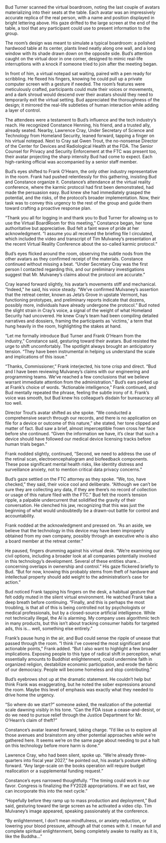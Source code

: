 Bud Turner scanned the virtual boardroom, noting the last couple of avatars materializing into their seats at the table. Each avatar was an impressively accurate replica of the real person, with a name and position displayed in bright lettering above. His gaze drifted to the large screen at the end of the table, a tool that any participant could use to present information to the group. 

The room’s design was meant to simulate a typical boardroom: a polished hardwood table at its center, plants lined neatly along one wall, and a long window with its shade drawn down on the opposite side. Bud’s attention caught on the virtual door in one corner, designed to mimic real-life interruptions with a knock if someone tried to join after the meeting began. 

In front of him, a virtual notepad sat waiting, paired with a pen ready for scribbling. He flexed his fingers, knowing he could pull up a private computer screen with a gesture if needed. The room’s features were meticulously crafted, participants could mute their voices or movements, and a dark shroud would descend over their avatars should they need to temporarily exit the virtual setting. Bud appreciated the thoroughness of the design; it mirrored the real-life subtleties of human interaction while adding a layer of control. 

The attendees were a testament to Bud’s influence and the tech industry’s reach. He recognized Constance Henning, his friend, and a trusted ally, already seated. Nearby, Lawrence Cray, Under Secretary of Science and Technology from Homeland Security, leaned forward, tapping a finger on his virtual notepad. Next to Cray sat Gwen Trout, the no-nonsense Director of the Center for Devices and Radiological Health at the FDA. The Senior Counsel for Privacy and Security Enforcement at the FTC was present too, their avatar projecting the sharp intensity Bud had come to expect. Each high-ranking official was accompanied by a senior staff member. 

Bud’s eyes shifted to Frank O’Hearn, the only other industry representative in the room. Frank had pushed relentlessly for this gathering, insisting Bud and Constance organize it. Constance’s attendance at the virtual reality conference, where the karmic protocol had first been demonstrated, had made the persuasion easy. Bud knew she had immediately grasped the potential, and the risks, of the protocol’s broader implementation. Now, their task was to convey this urgency to the rest of the group and guide them toward crafting a proactive response plan. 

“Thank you all for logging in and thank you to Bud Turner for allowing us to use the Virtual BoardRoom for this meeting,” Constance began, her tone authoritative but appreciative. Bud felt a faint wave of pride at her acknowledgment. “I assume you all received the briefing file I circulated, which included the video and transcript of Tim Mulvaney’s presentation at the recent Virtual Reality Conference about the so-called karmic protocol.” 

Bud’s eyes flicked around the room, observing the subtle nods from the other avatars as they confirmed receipt of the materials. Constance continued without missing a beat. “Under Secretary Cray was the first person I contacted regarding this, and our preliminary investigations suggest that Mr. Mulvaney’s claims about the protocol are accurate.” 

Cray leaned forward slightly, his avatar’s movements stiff and mechanical. “Indeed,” he said, his voice steady. “We’ve confirmed Mulvaney’s assertion that the retreat center, known as Jeta’s Grove in upstate Vermont, has functioning prototypes, and preliminary reports indicate that dozens, possibly more, individuals have already undergone the protocol.” Bud noted the slight strain in Cray’s voice, a signal of the weight of what Homeland Security had uncovered. He knew Cray’s team had been compiling detailed narratives and dossiers, framing the participants as ‘victims,’ a term that hung heavily in the room, highlighting the stakes at hand. 

“Let me formally introduce Bud Turner and Frank O’Hearn from the industry,” Constance said, gesturing toward their avatars. Bud resisted the urge to shift uncomfortably. The spotlight always brought an anticipatory tension. “They have been instrumental in helping us understand the scale and implications of this issue.” 

“Thanks, Commissioner,” Frank interjected, his tone crisp and direct. “Bud and I have been reviewing Mulvaney’s claims with our engineering and programming teams. We’ve reached a few conclusions that we believe warrant immediate attention from the administration.” Bud’s ears perked up at Frank’s choice of words. “Actionable intelligence,” Frank continued, and Bud mentally repeated the phrase, feeling the subtle irony of it. Frank’s voice was smooth, but Bud knew his colleague’s disdain for bureaucracy all too well. 

Director Trout’s avatar shifted as she spoke. “We conducted a comprehensive search through our records, and there is no application on file for a device or outcome of this nature,” she stated, her tone clipped and matter of fact. Bud saw a brief, almost imperceptible frown cross her face before she continued. “Given the information we have, it’s clear that such a device should have followed our medical device licensing tracks before human trials began.” 

Frank nodded slightly, continued, “Second, we need to address the use of the retinal scan, electroencephalogram and biofeedback components. These pose significant mental health risks, like identity distress and surveillance anxiety, not to mention critical data privacy concerns.” 

Bud’s gaze settled on the FTC attorney as they spoke. “We, too, have checked,” they said, their voice cool and deliberate. “Although we can’t be sure they are collecting any data, if they are there’s no record of collection or usage of this nature filed with the FTC.” Bud felt the room’s tension ripple, a palpable undercurrent that solidified the gravity of their conversation. He clenched his jaw, recognizing that this was just the beginning of what would undoubtedly be a drawn-out battle for control and accountability. 

Frank nodded at the acknowledgment and pressed on. “As an aside, we believe that the technology in this device may have been improperly obtained from my own company, possibly through an executive who is also a board member at the retreat center.” 

He paused, fingers drumming against his virtual desk. “We’re examining our civil options, including a broader look at all companies potentially involved in this technology’s development. Several of these entities share… concerning overlaps in ownership and control.” His gaze flickered briefly to Bud. “But for now, knowing this probably stems from theft of hardware and intellectual property should add weight to the administration’s case for action.” 

Bud noticed Frank tapping his fingers on the desk, a habitual gesture that felt oddly muted in the silent virtual environment. He watched Frank take a deep breath before continuing. “Finally, and this is perhaps the most troubling, is that all of this is being controlled not by psychologists or medical professionals, but by a closed-source artificial intelligence. While not technically illegal, the AI is alarming. My company uses algorithmic tech in many products, but this isn’t about tracking consumer habits for targeted ads, this is… well, something else entirely.” 

Frank’s pause hung in the air, and Bud could sense the ripple of unease that passed through the room. “I think I’ve covered the most significant and actionable points,” Frank added. “But I also want to highlight a few broader implications. Exposing people to this type of radical shift in perception, what essentially amounts to Buddhist enlightenment, could undermine faith in organized religion, destabilize economic participation, and erode the fabric of our democracy. People will become homeless and stop contributing.” 

Bud’s eyebrows shot up at the dramatic statement. He couldn’t help but think Frank was exaggerating, but he noted the sober expressions around the room. Maybe this level of emphasis was exactly what they needed to drive home the urgency. 

“So where do we start?” someone asked, the realization of the potential scale dawning visibly in his tone. “Can the FDA issue a cease-and-desist, or do we need to pursue relief through the Justice Department for Mr. O’Hearn’s claim of theft?” 

Constance’s avatar leaned forward, taking charge. “I’d like us to explore all those avenues and brainstorm any other potential approaches while we’re gathered here. It seems we’re on the same page about needing to put a halt on this technology before more harm is done.” 

Lawrence Cray, who had been silent, spoke up. “We’re already three-quarters into fiscal year 2027,” he pointed out, his avatar’s posture shifting forward. “Any large-scale on the books operation will require budget reallocation or a supplemental funding request.” 

Constance’s eyes narrowed thoughtfully. “The timing could work in our favor. Congress is finalizing the FY2028 appropriations. If we act fast, we can incorporate this into the next cycle.” 

“Hopefully before they ramp up to mass production and deployment,” Bud said, gesturing toward the large screen as he activated a video clip. Tim Mulvaney’s image appeared, speaking passionately at the conference. 

“By enlightenment, I don’t mean mindfulness, or anxiety reduction, or lowering your blood pressure, although all that comes with it. I mean full and complete spiritual enlightenment, being completely awake to reality as it is, like the Buddha…”
